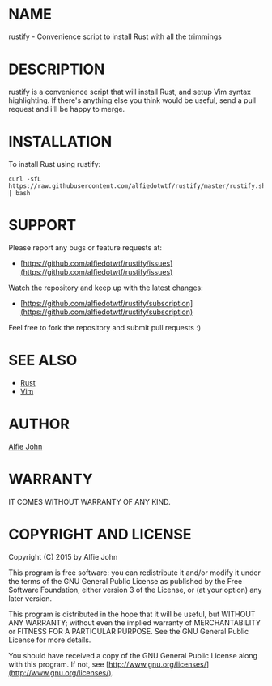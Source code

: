 # NAME

rustify - Convenience script to install Rust with all the trimmings

# DESCRIPTION

rustify is a convenience script that will install Rust, and setup Vim syntax
highlighting. If there's anything else you think would be useful, send a pull
request and i'll be happy to merge.

# INSTALLATION

To install Rust using rustify:

    curl -sfL https://raw.githubusercontent.com/alfiedotwtf/rustify/master/rustify.sh | bash

# SUPPORT

Please report any bugs or feature requests at:

* [https://github.com/alfiedotwtf/rustify/issues](https://github.com/alfiedotwtf/rustify/issues)

Watch the repository and keep up with the latest changes:

* [https://github.com/alfiedotwtf/rustify/subscription](https://github.com/alfiedotwtf/rustify/subscription)

Feel free to fork the repository and submit pull requests :)

# SEE ALSO

* [Rust](https://www.rust-lang.org/)
* [Vim](http://www.vim.org/)

# AUTHOR

[Alfie John](https://www.alfie.wtf)

# WARRANTY

IT COMES WITHOUT WARRANTY OF ANY KIND.

# COPYRIGHT AND LICENSE

Copyright (C) 2015 by Alfie John

This program is free software: you can redistribute it and/or modify it under
the terms of the GNU General Public License as published by the Free Software
Foundation, either version 3 of the License, or (at your option) any later
version.

This program is distributed in the hope that it will be useful, but WITHOUT ANY
WARRANTY; without even the implied warranty of MERCHANTABILITY or FITNESS FOR A
PARTICULAR PURPOSE. See the GNU General Public License for more details.

You should have received a copy of the GNU General Public License along with
this program. If not, see [http://www.gnu.org/licenses/](http://www.gnu.org/licenses/).

